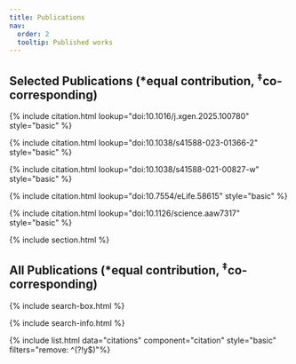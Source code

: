 ```yaml
---
title: Publications
nav:
  order: 2
  tooltip: Published works
---
```


## Selected Publications (<span>&#42;</span>equal contribution, <sup>‡</sup>co-corresponding)
{% include citation.html lookup="doi:10.1016/j.xgen.2025.100780" style="basic" %}

{% include citation.html lookup="doi:10.1038/s41588-023-01366-2" style="basic" %}

{% include citation.html lookup="doi:10.1038/s41588-021-00827-w" style="basic" %}

{% include citation.html lookup="doi:10.7554/eLife.58615" style="basic" %}

{% include citation.html lookup="doi:10.1126/science.aaw7317" style="basic" %}

{% include section.html %}

## All Publications (<span>&#42;</span>equal contribution, <sup>‡</sup>co-corresponding)

{% include search-box.html %}

{% include search-info.html %}

{% include list.html data="citations" component="citation" style="basic" filters="remove: ^(?!y$)"%}
